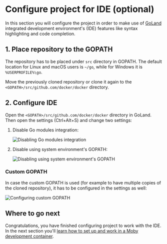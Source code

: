 # Configure project for IDE (optional)

In this section you will configure the project in order to make use of [GoLand](https://www.jetbrains.com/go)
integrated development environment's (IDE) features like syntax highlighting and code completion.

## 1. Place repository to the GOPATH

The repository has to be placed under `src` directory in GOPATH.
The default location for Linux and macOS users is `~/go`, while for Windows it is `%USERPROFILE%\go`.

Move the previously cloned repository or clone it again to the `<GOPATH>/src/github.com/docker/docker` directory.

## 2. Configure IDE

Open the `<GOPATH>/src/github.com/docker/docker` directory in GoLand.
Then open the settings (Ctrl+Alt+S) and change two settings:

1. Disable Go modules integration:

    ![Disabling Go modules integration](images/ide_go_modules_integration.png)

2. Disable using system environment's GOPATH:

    ![Disabling using system environment's GOPATH](images/ide_system_environment_gopath.png)

### Custom GOPATH

In case the custom GOPATH is used (for example to have multiple copies of the cloned repository),
it has to be configured in the settings as well:

![Configuring custom GOPATH](images/ide_custom_gopath.png)

## Where to go next

Congratulations, you have finished configuring project to work with the IDE. 
In the next section you'll [learn how to set up and work in a Moby development container](set-up-dev-env.md).
